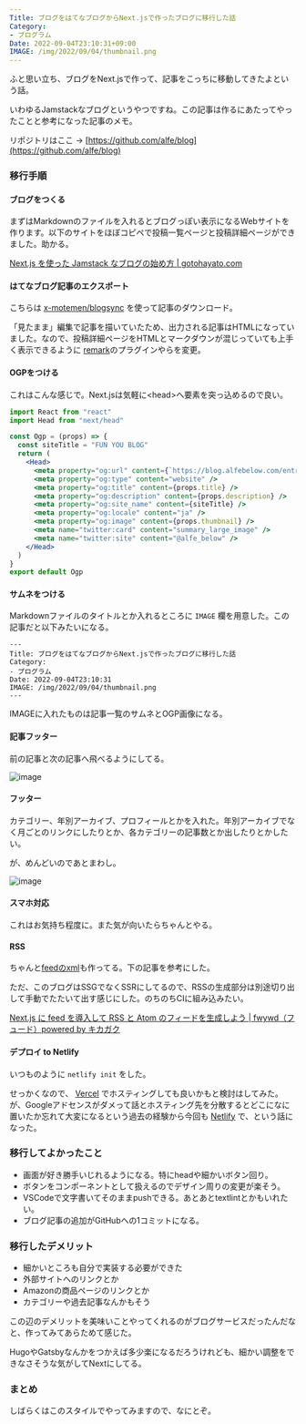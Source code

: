 ```yaml
---
Title: ブログをはてなブログからNext.jsで作ったブログに移行した話
Category:
- プログラム
Date: 2022-09-04T23:10:31+09:00
IMAGE: /img/2022/09/04/thumbnail.png
---
```


ふと思い立ち、ブログをNext.jsで作って、記事をこっちに移動してきたよという話。

いわゆるJamstackなブログというやつですね。この記事は作るにあたってやったことと参考になった記事のメモ。

リポジトリはここ → [https://github.com/alfe/blog](https://github.com/alfe/blog)

### 移行手順

#### ブログをつくる

まずはMarkdownのファイルを入れるとブログっぽい表示になるWebサイトを作ります。以下のサイトをほぼコピペで投稿一覧ページと投稿詳細ページができました。助かる。

[Next.js を使った Jamstack なブログの始め方 | gotohayato.com](https://gotohayato.com/content/517/)

#### はてなブログ記事のエクスポート

こちらは [x-motemen/blogsync](https://github.com/x-motemen/blogsync) を使って記事のダウンロード。

「見たまま」編集で記事を描いていたため、出力される記事はHTMLになっていました。なので、投稿詳細ページをHTMLとマークダウンが混じっていても上手く表示できるように [remark](https://github.com/remarkjs/remark)のプラグインやらを変更。

#### OGPをつける

これはこんな感じで。Next.jsは気軽に&lt;head&gt;へ要素を突っ込めるので良い。

```jsx
import React from "react"
import Head from "next/head"

const Ogp = (props) => {
  const siteTitle = "FUN YOU BLOG"
  return (
    <Head>
      <meta property="og:url" content={`https://blog.alfebelow.com/entry${props.slug}`} />
      <meta property="og:type" content="website" />
      <meta property="og:title" content={props.title} />
      <meta property="og:description" content={props.description} />
      <meta property="og:site_name" content={siteTitle} />
      <meta property="og:locale" content="ja" />
      <meta property="og:image" content={props.thumbnail} />
      <meta name="twitter:card" content="summary_large_image" />
      <meta name="twitter:site" content="@alfe_below" />
    </Head>
  )
}
export default Ogp
```

#### サムネをつける

Markdownファイルのタイトルとか入れるところに `IMAGE` 欄を用意した。この記事だと以下みたいになる。

```
---
Title: ブログをはてなブログからNext.jsで作ったブログに移行した話
Category:
- プログラム
Date: 2022-09-04T23:10:31
IMAGE: /img/2022/09/04/thumbnail.png
---
```

IMAGEに入れたものは記事一覧のサムネとOGP画像になる。


#### 記事フッター

前の記事と次の記事へ飛べるようにしてる。

![image](/img/2022/09/04/entry-footer.jpg)


#### フッター

カテゴリー、年別アーカイブ、プロフィールとかを入れた。年別アーカイブでなく月ごとのリンクにしたりとか、各カテゴリーの記事数とか出したりとかしたい。

が、めんどいのであとまわし。

![image](/img/2022/09/04/footer.jpg)

#### スマホ対応

これはお気持ち程度に。また気が向いたらちゃんとやる。

#### RSS

ちゃんと[feedのxml](/feed.xml)も作ってる。下の記事を参考にした。

ただ、このブログはSSGでなくSSRにしてるので、RSSの生成部分は別途切り出して手動でたたいて出す感じにした。のちのちCIに組み込みたい。

[Next.js に feed を導入して RSS と Atom のフィードを生成しよう | fwywd（フュード）powered by キカガク](https://fwywd.com/tech/next-feed-rss-atom)

#### デプロイ to Netlify

いつものように `netlify init` をした。

せっかくなので、 [Vercel](https://vercel.com/) でホスティングしても良いかもと検討はしてみた。が、Googleアドセンスがダメって話とホスティング先を分散するとどこになに置いたか忘れて大変になるという過去の経験から今回も [Netlify](https://www.netlify.com/) で、という話になった。

### 移行してよかったこと

- 画面が好き勝手いじれるようになる。特にheadや細かいボタン回り。
- ボタンをコンポーネントとして扱えるのでデザイン周りの変更が楽そう。
- VSCodeで文字書いてそのままpushできる。あとあとtextlintとかもいれたい。
- ブログ記事の追加がGitHubへの1コミットになる。

### 移行したデメリット

- 細かいところも自分で実装する必要ができた
- 外部サイトへのリンクとか
- Amazonの商品ページのリンクとか
- カテゴリーや過去記事なんかもそう

この辺のデメリットを美味いことやってくれるのがブログサービスだったんだなと、作ってみてあらためて感じた。

HugoやGatsbyなんかをつかえば多少楽になるだろうけれども、細かい調整をできなさそうな気がしてNextにしてる。

### まとめ

しばらくはこのスタイルでやってみますので、なにとぞ。
